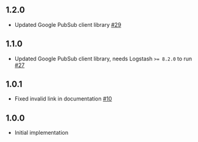 ## 1.2.0
 - Updated Google PubSub client library [#29](https://github.com/logstash-plugins/logstash-output-google_pubsub/pull/29)

## 1.1.0
 - Updated Google PubSub client library, needs Logstash `>= 8.2.0` to run [#27](https://github.com/logstash-plugins/logstash-output-google_pubsub/pull/27)

## 1.0.1
  - Fixed invalid link in documentation [#10](https://github.com/logstash-plugins/logstash-output-google_pubsub/pull/10)
  
## 1.0.0
  - Initial implementation